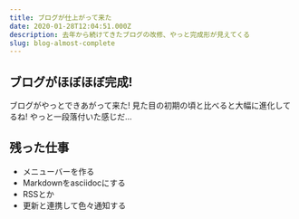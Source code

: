 ```yaml
---
title: ブログが仕上がって来た
date: 2020-01-28T12:04:51.000Z
description: 去年から続けてきたブログの改修、やっと完成形が見えてくる
slug: blog-almost-complete
---
```

## ブログがほぼほぼ完成!
ブログがやっとできあがって来た! 見た目の初期の頃と比べると大幅に進化してるね!
やっと一段落付いた感じだ…

## 残った仕事
* メニューバーを作る
* Markdownをasciidocにする
* RSSとか
* 更新と連携して色々通知する

